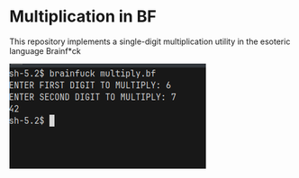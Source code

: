 # Multiplication in BF

This repository implements a single-digit multiplication utility in the esoteric language Brainf*ck

![screenshot](/screenshots/screenshot1.png)
